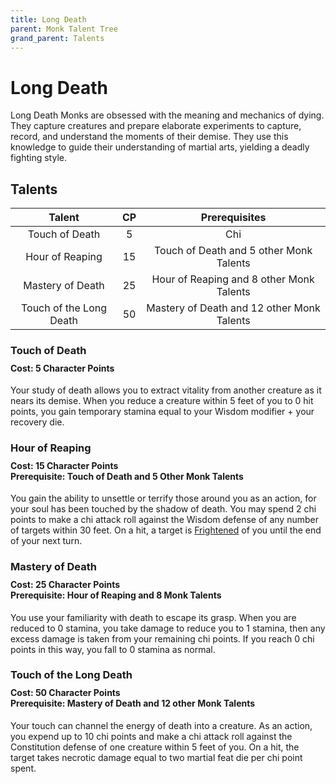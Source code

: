 ```yaml
---
title: Long Death
parent: Monk Talent Tree
grand_parent: Talents
---
```


# Long Death
Long Death Monks are obsessed with the meaning and mechanics of dying. They capture creatures and prepare elaborate experiments to capture, record, and understand the moments of their demise. They use this knowledge to guide their understanding of martial arts, yielding a deadly fighting style.

## Talents

| Talent | CP | Prerequisites |
|:------:|:--:|:-------------:|
| Touch of Death          | 5  | Chi |
| Hour of Reaping         | 15 | Touch of Death and 5 other Monk Talents |
| Mastery of Death        | 25 | Hour of Reaping and 8 other Monk Talents |
| Touch of the Long Death | 50 | Mastery of Death and 12 other Monk Talents |

### Touch of Death

<div style="margin-top:-10px;"></div>

#### **Cost:** 5 Character Points
Your study of death allows you to extract vitality from another creature as it nears its demise. When you reduce a creature within 5 feet of you to 0 hit points, you gain temporary stamina equal to your Wisdom modifier + your recovery die.

### Hour of Reaping

<div style="margin-top:-10px;"></div>

#### **Cost:** 15 Character Points<br>**Prerequisite:** Touch of Death and 5 Other Monk Talents
You gain the ability to unsettle or terrify those around you as an action, for your soul has been touched by the shadow of death. You may spend 2 chi points to make a chi attack roll against the Wisdom defense of any number of targets within 30 feet. On a hit, a target is [Frightened](https://stormchaserroleplaying.com/stormchaserRPG/Conditions/Frightened/) of you until the end of your next turn.

### Mastery of Death

<div style="margin-top:-10px;"></div>

#### **Cost:** 25 Character Points<br>**Prerequisite:** Hour of Reaping and 8 Monk Talents
You use your familiarity with death to escape its grasp. When you are reduced to 0 stamina, you take damage to reduce you to 1 stamina, then any excess damage is taken from your remaining chi points. If you reach 0 chi points in this way, you fall to 0 stamina as normal.

### Touch of the Long Death

<div style="margin-top:-10px;"></div>

#### **Cost:** 50 Character Points<br>**Prerequisite:** Mastery of Death and 12 other Monk Talents
Your touch can channel the energy of death into a creature. As an action, you expend up to 10 chi points and make a chi attack roll against the Constitution defense of one creature within 5 feet of you. On a hit, the target takes necrotic damage equal to two martial feat die per chi point spent.
